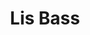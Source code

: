 ---
pid: RS151
title: Lis Bass
location_transcription: 
zipcode: '19119'
outside_phl: 
neighborhood: Mount Airy
age: '59'
age_range: 50-59
instagram: 
image_file_name: RS_151.jpg
proposal_transcription: This was Lenape land. They lived their lives more in tune
  w/ the Creator's work. They have a prophecy of the 4 crows - four eras. -This is
  the home of the 4th crow - to come out of hiding + heal the planet.
topic: Native Americans,Philadelphia
topic_summary: 0, 0
type: Other No Form
keywords_other: 
credit: 
image_labels: 
twitter: 
facebook: 
permalink: "/monuments/rs151/"
layout: item-page
---